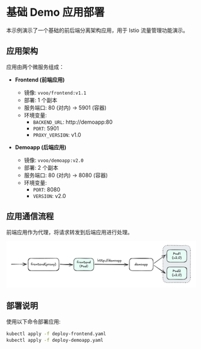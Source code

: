 # 基础 Demo 应用部署

本示例演示了一个基础的前后端分离架构应用，用于 Istio 流量管理功能演示。

## 应用架构

应用由两个微服务组成：

- **Frontend (前端应用)**
  - 镜像: `vvoo/frontend:v1.1`
  - 部署: 1 个副本
  - 服务端口: 80 (对内) → 5901 (容器)
  - 环境变量:
    - `BACKEND_URL`: http://demoapp:80
    - `PORT`: 5901
    - `PROXY_VERSION`: v1.0

- **Demoapp (后端应用)**
  - 镜像: `vvoo/demoapp:v2.0`
  - 部署: 2 个副本
  - 服务端口: 80 (对内) → 8080 (容器)
  - 环境变量:
    - `PORT`: 8080
    - `VERSION`: v2.0

## 应用通信流程

前端应用作为代理，将请求转发到后端应用进行处理。

![应用架构图](image.png)

## 部署说明

使用以下命令部署应用:

```bash
kubectl apply -f deploy-frontend.yaml
kubectl apply -f deploy-demoapp.yaml
```


